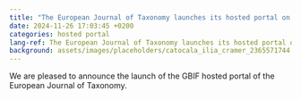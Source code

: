 ```yaml
---
title: "The European Journal of Taxonomy launches its hosted portal on GBIF"
date: 2024-11-26 17:03:45 +0200
categories: hosted portal
lang-ref: The European Journal of Taxonomy launches its hosted portal on GBIF
background: assets/images/placeholders/catocala_ilia_cramer_2365571744.jpg
---
```


We are pleased to announce the launch of the GBIF hosted portal of the European Journal of Taxonomy.
